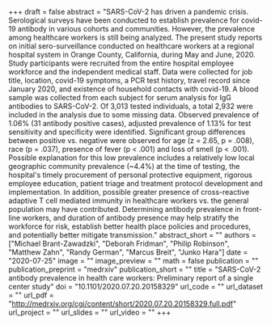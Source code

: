 +++
draft = false
abstract = "SARS-CoV-2 has driven a pandemic crisis. Serological surveys have been conducted to establish prevalence for covid-19 antibody in various cohorts and communities. However, the prevalence among healthcare workers is still being analyzed. The present study reports on initial sero-surveillance conducted on healthcare workers at a regional hospital system in Orange County, California, during May and June, 2020. Study participants were recruited from the entire hospital employee workforce and the independent medical staff. Data were collected for job title, location, covid-19 symptoms, a PCR test history, travel record since January 2020, and existence of household contacts with covid-19. A blood sample was collected from each subject for serum analysis for IgG antibodies to SARS-CoV-2. Of 3,013 tested individuals, a total 2,932 were included in the analysis due to some missing data. Observed prevalence of 1.06% (31 antibody positive cases), adjusted prevalence of 1.13% for test sensitivity and specificity were identified. Significant group differences between positive vs. negative were observed for age (z = 2.65, p = .008), race (p = .037), presence of fever (p < .001) and loss of smell (p < .001). Possible explanation for this low prevalence includes a relatively low local geographic community prevalence (~4.4%) at the time of testing, the hospital's timely procurement of personal protective equipment, rigorous employee education, patient triage and treatment protocol development and implementation. In addition, possible greater presence of cross-reactive adaptive T cell mediated immunity in healthcare workers vs. the general population may have contributed. Determining antibody prevalence in front-line workers, and duration of antibody presence may help stratify the workforce for risk, establish better health place policies and procedures, and potentially better mitigate transmission."
abstract_short = ""
authors = ["Michael Brant-Zawadzki", "Deborah Fridman", "Philip Robinson", "Matthew Zahn", "Randy German", "Marcus Breit", "Junko Hara"]
date = "2020-07-25"
image = ""
image_preview = ""
math = false
publication = ""
publication_preprint = "medrxiv"
publication_short = ""
title = "SARS-CoV-2 antibody prevalence in health care workers: Preliminary report of a single center study"
doi = "10.1101/2020.07.20.20158329"
url_code = ""
url_dataset = ""
url_pdf = "http://medrxiv.org/cgi/content/short/2020.07.20.20158329.full.pdf"
url_project = ""
url_slides = ""
url_video = ""
+++